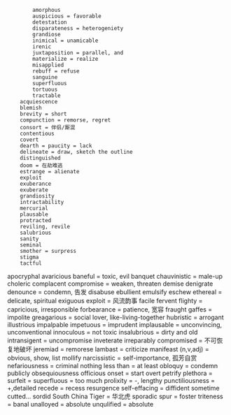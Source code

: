 			amorphous
			auspicious = favorable
			detestation
			disparateness = heterogeniety
			grandiose
			inimical = unamicable
			irenic
			juxtaposition = parallel, and
			materialize = realize
			misapplied
			rebuff = refuse
			sanguine
			superfluous
			tortuous
			tractable
		acquiescence
		blemish
		brevity = short
		compunction = remorse, regret
		consort = 伴侣/厮混
		contentious
		covert
		dearth = paucity = lack
		delineate = draw, sketch the outline
		distinguished
		doom = 在劫难逃
		estrange = alienate
		exploit
		exuberance
		exuberate
		grandiosity
		intractability
		mercurial
		plausable
		protracted
		reviling, revile
		salubrious
		sanity
		seminal
		smother = surpress
		stigma
		tactful
apocryphal
avaricious
baneful = toxic, evil
banquet
chauvinistic = male-up
choleric
complacent
compromise = weaken, threaten
demise
denigrate
denounce = condemn, 告发
disabuse
ebullient
emulsify
eschew
ethereal = delicate, spiritual
exiguous
exploit = 风流韵事
facile
fervent
flighty = capricious, irresponsible
forbearance = patience, 宽容
fraught
gaffes = impolite
greagarious = social lover, like-living-together
hubristic = arrogant
illustrious
impalpable
impetuous = imprudent
implausable = unconvincing, unconventional
innoculous = not toxic
insalubrious = dirty and old
intransigent = uncompromise
inveterate
irreparably compromised = 不可恢复地破坏
jeremiad = remorese
lambast = criticize
manifeast (n,v,adj) = obvious, show, list
mollify
narcissistic = self-importance, 孤芳自赏
nefariousness = criminal
nothing less than = at least
obloquy = condemn publicly
obsequiousness
officious
onset = start
overt
petrify
plethora = surfeit = superfluous = too much
prolixity = -, lengthy
punctiliousness = +,detailed
recede = recess
resurgence
self-effacing = diffident
sometime cutted...
sordid
South China Tiger = 华北虎
sporadic
spur = foster
triteness = banal
unalloyed = absolute
unqulified = absolute